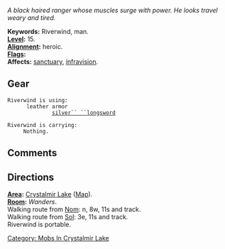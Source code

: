 *A black haired ranger whose muscles surge with power. He looks travel
weary and tired.*

**Keywords:** Riverwind, man.  
**[Level](Level "wikilink"):** 15.  
**[Alignment](Alignment "wikilink"):** heroic.  
**[Flags](:Category:_Mob_Types "wikilink"):**  
**Affects:** [sanctuary](Sanctuary "wikilink"),
[infravision](Infravision "wikilink").  

## Gear

`Riverwind is using:`  
<worn on body>`      leather armor`  
<held>`              `[`silver`` ``longsword`](Silver_Longsword "wikilink")

`Riverwind is carrying:`  
`     Nothing.`

## Comments

## Directions

**[Area](:Category:_Areas "wikilink"):** [Crystalmir
Lake](:Category:_Crystalmir_Lake "wikilink")
([Map](Crystalmir_Lake_Map "wikilink")).  
**[Room](:Category:_Rooms "wikilink"):** <i>Wanders</i>.  
Walking route from [Nom](Nom "wikilink"): n, 8w, 11s and track.  
Walking route from [Sol](Sol "wikilink"): 3e, 11s and track.  
Riverwind is portable.  

[Category: Mobs In Crystalmir
Lake](Category:_Mobs_In_Crystalmir_Lake "wikilink")
